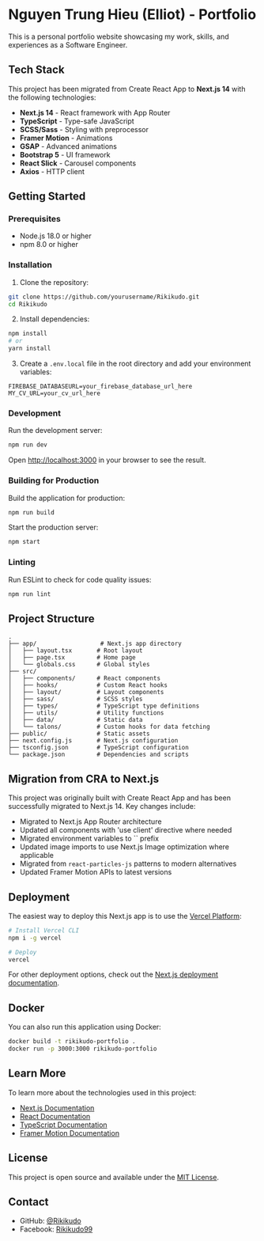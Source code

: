 # Nguyen Trung Hieu (Elliot) - Portfolio

This is a personal portfolio website showcasing my work, skills, and experiences as a Software Engineer.

## Tech Stack

This project has been migrated from Create React App to **Next.js 14** with the following technologies:

- **Next.js 14** - React framework with App Router
- **TypeScript** - Type-safe JavaScript
- **SCSS/Sass** - Styling with preprocessor
- **Framer Motion** - Animations
- **GSAP** - Advanced animations
- **Bootstrap 5** - UI framework
- **React Slick** - Carousel components
- **Axios** - HTTP client

## Getting Started

### Prerequisites

- Node.js 18.0 or higher
- npm 8.0 or higher

### Installation

1. Clone the repository:
```bash
git clone https://github.com/yourusername/Rikikudo.git
cd Rikikudo
```

2. Install dependencies:
```bash
npm install
# or
yarn install
```

3. Create a `.env.local` file in the root directory and add your environment variables:
```env
FIREBASE_DATABASEURL=your_firebase_database_url_here
MY_CV_URL=your_cv_url_here
```

### Development

Run the development server:

```bash
npm run dev
```

Open [http://localhost:3000](http://localhost:3000) in your browser to see the result.

### Building for Production

Build the application for production:

```bash
npm run build
```

Start the production server:

```bash
npm start
```

### Linting

Run ESLint to check for code quality issues:

```bash
npm run lint
```

## Project Structure

```
.
├── app/                  # Next.js app directory
│   ├── layout.tsx       # Root layout
│   ├── page.tsx         # Home page
│   └── globals.css      # Global styles
├── src/
│   ├── components/      # React components
│   ├── hooks/           # Custom React hooks
│   ├── layout/          # Layout components
│   ├── sass/            # SCSS styles
│   ├── types/           # TypeScript type definitions
│   ├── utils/           # Utility functions
│   ├── data/            # Static data
│   └── talons/          # Custom hooks for data fetching
├── public/              # Static assets
├── next.config.js       # Next.js configuration
├── tsconfig.json        # TypeScript configuration
└── package.json         # Dependencies and scripts
```

## Migration from CRA to Next.js

This project was originally built with Create React App and has been successfully migrated to Next.js 14. Key changes include:

- Migrated to Next.js App Router architecture
- Updated all components with 'use client' directive where needed
- Migrated environment variables to `` prefix
- Updated image imports to use Next.js Image optimization where applicable
- Migrated from `react-particles-js` patterns to modern alternatives
- Updated Framer Motion APIs to latest versions

## Deployment

The easiest way to deploy this Next.js app is to use the [Vercel Platform](https://vercel.com/new):

```bash
# Install Vercel CLI
npm i -g vercel

# Deploy
vercel
```

For other deployment options, check out the [Next.js deployment documentation](https://nextjs.org/docs/deployment).

## Docker

You can also run this application using Docker:

```bash
docker build -t rikikudo-portfolio .
docker run -p 3000:3000 rikikudo-portfolio
```

## Learn More

To learn more about the technologies used in this project:

- [Next.js Documentation](https://nextjs.org/docs)
- [React Documentation](https://reactjs.org/)
- [TypeScript Documentation](https://www.typescriptlang.org/docs/)
- [Framer Motion Documentation](https://www.framer.com/motion/)

## License

This project is open source and available under the [MIT License](LICENSE).

## Contact

- GitHub: [@Rikikudo](https://github.com/Rikikudo)
- Facebook: [Rikikudo99](https://www.facebook.com/rikikudo99)
